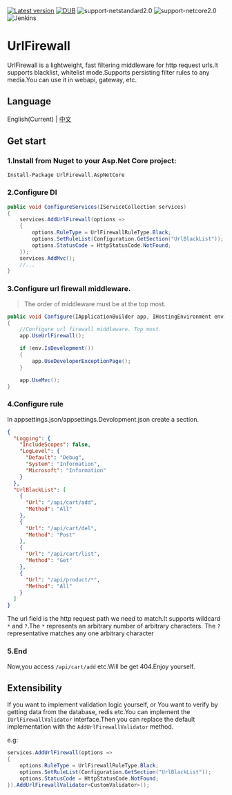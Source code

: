 ﻿[![Latest version](https://img.shields.io/nuget/v/UrlFirewall.AspNetCore.svg)](https://www.nuget.org/packages/UrlFirewall.AspNetCore/) 
[![DUB](https://img.shields.io/dub/l/vibe-d.svg)](https://github.com/stulzq/UrlFirewall/blob/master/LICENSE) ![support-netstandard2.0](https://img.shields.io/badge/support-.NET%20Standard%202.0-green.svg) ![support-netcore2.0](https://img.shields.io/badge/support-.NET%20Core%202.0-green.svg) ![Jenkins](https://img.shields.io/jenkins/s/https/ci.xcmaster.com/job/UrlFirewall.svg)
# UrlFirewall

UrlFirewall is a lightweight, fast filtering middleware for http request urls.It supports blacklist, whitelist mode.Supports persisting filter rules to any media.You can use it in webapi, gateway, etc.

## Language

English(Current) | [中文](http://www.cnblogs.com/stulzq/p/8987632.html)

## Get start

### 1.Install from Nuget to your Asp.Net Core project:

````shell
Install-Package UrlFirewall.AspNetCore
````

### 2.Configure DI

````csharp
public void ConfigureServices(IServiceCollection services)
{
    services.AddUrlFirewall(options =>
    {
        options.RuleType = UrlFirewallRuleType.Black;
        options.SetRuleList(Configuration.GetSection("UrlBlackList"));
        options.StatusCode = HttpStatusCode.NotFound;
    });
    services.AddMvc();
    //...
}
````

### 3.Configure url firewall middleware. 

>The order of middleware must be at the top most.

````csharp
public void Configure(IApplicationBuilder app, IHostingEnvironment env)
{
    //Configure url firewall middleware. Top most.
    app.UseUrlFirewall();

    if (env.IsDevelopment())
    {
        app.UseDeveloperExceptionPage();
    }

    app.UseMvc();
}
````

### 4.Configure rule

In appsettings.json/appsettings.Devolopment.json create a section.

````json
{
  "Logging": {
    "IncludeScopes": false,
    "LogLevel": {
      "Default": "Debug",
      "System": "Information",
      "Microsoft": "Information"
    }
  },
  "UrlBlackList": [
    {
      "Url": "/api/cart/add",
      "Method": "All"
    },
    {
      "Url": "/api/cart/del",
      "Method": "Post"
    },
    {
      "Url": "/api/cart/list",
      "Method": "Get"
    },
    {
      "Url": "/api/product/*",
      "Method": "All"
    }
  ]
}
````
The url field is the http request path we need to match.It supports wildcard `*` and `?`.The `*` represents an arbitrary number of arbitrary characters. The `?` representative matches any one arbitrary character

### 5.End

Now,you access `/api/cart/add` etc.Will be get 404.Enjoy yourself.

## Extensibility

If you want to implement validation logic yourself, or You want to verify by getting data from the database, redis etc.You can implement the `IUrlFirewallValidator` interface.Then you can replace the default implementation with the `AddUrlFirewallValidator` method.

e.g:

````csharp
services.AddUrlFirewall(options =>
{
    options.RuleType = UrlFirewallRuleType.Black;
    options.SetRuleList(Configuration.GetSection("UrlBlackList"));
    options.StatusCode = HttpStatusCode.NotFound;
}).AddUrlFirewallValidator<CustomValidator>();
````
